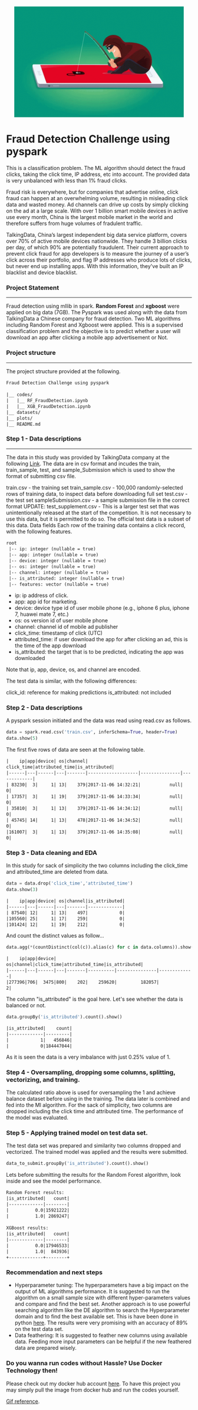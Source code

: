 <p align="center">
  <img width="460" height="300" src="assets/tenor.gif" >
</p>



# Fraud Detection Challenge using pyspark

This is a classification problem. The ML algorithm should detect the fraud clicks, taking the click time, IP address, etc into account. The provided data is very unbalanced with less than 1% fraud clicks.

Fraud risk is everywhere, but for companies that advertise online, click fraud can happen at an overwhelming volume, resulting in misleading click data and wasted money. Ad channels can drive up costs by simply clicking on the ad at a large scale. With over 1 billion smart mobile devices in active use every month, China is the largest
mobile market in the world and therefore suffers from huge volumes of fradulent traffic.

TalkingData, China’s largest independent big data service platform, covers over 70% of active mobile devices nationwide. They handle 3 billion clicks per day, of which 90% are potentially fraudulent. Their current approach to prevent click fraud for app developers is to measure the journey of a user’s click across their portfolio, and flag IP addresses who produce lots of clicks, but never end up installing apps. With this information, they've built an IP blacklist and device blacklist.

### Project Statement
---
Fraud detection using mllib in spark. **Random Forest** and **xgboost** were applied on big data (7GB).
The Pyspark was used along with the data from TalkingData a Chinese company for fraud detection. Two ML algorithms including Random Forest and Xgboost were applied. This is a supervised classification problem and the objective is to predict whether a user will download an app after clicking a mobile app advertisement or Not.

### Project structure
---
The project structure provided at the following.
```
Fraud Detection Challenge using pyspark
    
|__ codes/
|   |__ RF_FraudDetection.ipynb
|   |__ XGB_FraudDetection.ipynb   
|__ datasets/
|__ plots/
|__ README.md
```

### Step 1 - Data descriptions
---
The data in this study was provided by TalkingData company at the following [Link](https://www.kaggle.com/c/talkingdata-adtracking-fraud-detection/data).
The data are in csv format and incudes the train, train_sample, test, and sample_Submission which is used to show the format of submitting csv file.

train.csv - the training set
train_sample.csv - 100,000 randomly-selected rows of training data, to inspect data before downloading full set
test.csv - the test set
sampleSubmission.csv - a sample submission file in the correct format
UPDATE: test_supplement.csv - This is a larger test set that was unintentionally released at the start of the competition. It is not necessary to use this data, but it is permitted to do so. The official test data is a subset of this data.
Data fields
Each row of the training data contains a click record, with the following features.
```
root
 |-- ip: integer (nullable = true)
 |-- app: integer (nullable = true)
 |-- device: integer (nullable = true)
 |-- os: integer (nullable = true)
 |-- channel: integer (nullable = true)
 |-- is_attributed: integer (nullable = true)
 |-- features: vector (nullable = true)
```

* ip: ip address of click.
* app: app id for marketing.
* device: device type id of user mobile phone (e.g., iphone 6 plus, iphone 7, huawei mate 7, etc.)
* os: os version id of user mobile phone
* channel: channel id of mobile ad publisher
* click_time: timestamp of click (UTC)
* attributed_time: if user download the app for after clicking an ad, this is the time of the app download
* is_attributed: the target that is to be predicted, indicating the app was downloaded

Note that ip, app, device, os, and channel are encoded.

The test data is similar, with the following differences:

click_id: reference for making predictions
is_attributed: not included


### Step 2 - Data descriptions
A pyspark session initiated and the data was read using read.csv as follows.

```python
data = spark.read.csv('train.csv', inferSchema=True, header=True)
data.show(5)
```
The first five rows of data are seen at the following table.
```
|    ip|app|device| os|channel|         click_time|attributed_time|is_attributed|
|------|---|------|---|-------|-------------------|---------------|-------------|
| 83230|  3|     1| 13|    379|2017-11-06 14:32:21|           null|            0|
| 17357|  3|     1| 19|    379|2017-11-06 14:33:34|           null|            0|
| 35810|  3|     1| 13|    379|2017-11-06 14:34:12|           null|            0|
| 45745| 14|     1| 13|    478|2017-11-06 14:34:52|           null|            0|
|161007|  3|     1| 13|    379|2017-11-06 14:35:08|           null|            0|
```

### Step 3 - Data cleaning and EDA
In this study for sack of simplicity the two columns including the click_time and attributed_time are deleted from data.
```python
data = data.drop('click_time','attributed_time')
data.show(3)
```
```
|    ip|app|device| os|channel|is_attributed|
|------|---|------|---|-------|-------------|
| 87540| 12|     1| 13|    497|            0|
|105560| 25|     1| 17|    259|            0|
|101424| 12|     1| 19|    212|            0|
```
And count the distinct values as follow...
```python
data.agg(*(countDistinct(col(c)).alias(c) for c in data.columns)).show()
```
```
|    ip|app|device| os|channel|click_time|attributed_time|is_attributed|
|------|---|------|---|-------|----------|---------------|-------------|
|277396|706|  3475|800|    202|    259620|         182057|            2|
```
The column "is_attributed" is the goal here. Let's see whether the data is balanced or not.

```python
data.groupBy('is_attributed').count().show()
```
```
|is_attributed|    count|
|-------------|---------|
|            1|   456846|
|            0|184447044|
```
As it is seen the data is a very imbalance with just 0.25% value of 1.

### Step 4 - Oversampling, dropping some columns, splitting, vectorizing, and training.
The calculated ratio above is used for oversampling the 1 and achieve balance dataset before using in the training.
The data later is combined and fed into the Ml algorithm.
For the sack of simplicity, two columns are dropped including the click time and attributed time.
The performance of the model was evaluated.

### Step 5 - Applying trained model on test data set.
The test data set was prepared and similarity two columns dropped and vectorized. The trained model was applied and the results were submitted.
```python
data_to_submit.groupBy('is_attributed').count().show()
```
Lets before submitting the results for the Random Forest algorithm, look inside and see the model performance.
```
Random Forest results:
|is_attributed|   count|
|-------------|--------|
|          0.0|15921222|
|          1.0| 2869247|

XGBoost results:
|is_attributed|   count|
|-------------|--------|
|          0.0|17946533|
|          1.0|  843936|
+-------------+--------+
```
### Recommendation and next steps
* Hyperparameter tuning:
The hyperparameters have a big impact on the output of ML algorithms performance. It is suggested to run the algorithm on a small sample size with different hyper-parameters values and compare and find the best set. 
Another approach is to use powerful searching algorithm like the DE algorithm to search the Hyperparameter domain and to find the best available set. This is have been done in python [here](https://github.com/Atashnezhad/Fraud_detection_and_XGBoost). The results were very promising with an accuracy of 89% on the test data set.
* Data feathering: 
It is suggested to feather new columns using available data. Feeding more input parameters can be helpful if the new feathered data are prepared wisely.



### Do you wanna run codes without Hassle? Use Docker Technology then!
Please check out my docker hub account [here](https://hub.docker.com/repository/docker/atashnezhad/ml_in_spark).
To have this project you may simply pull the image from docker hub and run the codes yourself.



[Gif reference](https://tenor.com/view/phishing-phisher-hacker-security-gif-16575067).

